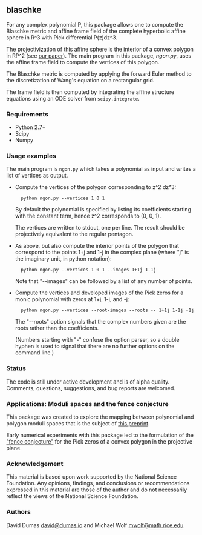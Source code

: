 ## blaschke

For any complex polynomial P, this package allows one to compute the
Blaschke metric and affine frame field of the complete hyperbolic
affine sphere in R^3 with Pick differential P(z)dz^3.

The projectivization of this affine sphere is the interior of a convex
polygon in RP^2 (see [our paper][affine-paper]).  The main program in this
package, *ngon.py*, uses the affine frame field to compute the
vertices of this polygon.

[affine-paper]:  http://arxiv.org/abs/1407.8149

The Blaschke metric is computed by applying the forward Euler method
to the discretization of Wang's equation on a rectangular grid.

The frame field is then computed by integrating the affine structure
equations using an ODE solver from `scipy.integrate`.

### Requirements

* Python 2.7+
* Scipy
* Numpy


### Usage examples

The main program is `ngon.py` which takes a polynomial as input and
writes a list of vertices as output.

* Compute the vertices of the polygon corresponding to z^2 dz^3:

        python ngon.py --vertices 1 0 1
  
  By default the polynomial is specified by listing its coefficients
  starting with the constant term, hence z^2 corresponds to (0, 0, 1).

  The vertices are written to stdout, one per line.  The result should
  be projectively equivalent to the regular pentagon.

* As above, but also compute the interior points of the polygon that
  correspond to the points 1+j and 1-j in the complex plane (where "j"
  is the imaginary unit, in python notation):

        python ngon.py --vertices 1 0 1 --images 1+1j 1-1j

  Note that "--images" can be followed by a list of any number of
  points.
  
* Compute the vertices and developed images of the Pick zeros for a
  monic polynomial with zeros at 1+j, 1-j, and -j:
    
        python ngon.py --vertices --root-images --roots -- 1+1j 1-1j -1j  
  
  The "--roots" option signals that the complex numbers given are the
  roots rather than the coefficients.
  
  (Numbers starting with "-" confuse the option parser, so a double
  hyphen is used to signal that there are no further options on the
  command line.)


### Status

The code is still under active development and is of alpha quality.  Comments, questions, suggestions, and bug reports are welcomed.

### Applications: Moduli spaces and the fence conjecture

This package was created to explore the mapping between polynomial and
polygon moduli spaces that is the subject of
[this preprint][affine-paper].

Early numerical experiments with this package led to the formulation of the
["fence conjecture"][fence-conjecture] for the Pick zeros of a convex
polygon in the projective plane.

[fence-conjecture]: http://dumas.io/fence-conjecture/

### Acknowledgement

This material is based upon work supported by the National Science
Foundation. Any opinions, findings, and conclusions or recommendations
expressed in this material are those of the author and do not
necessarily reflect the views of the National Science Foundation.

### Authors

David Dumas <david@dumas.io> and Michael Wolf <mwolf@math.rice.edu>
